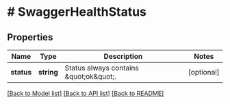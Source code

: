 # # SwaggerHealthStatus

## Properties

Name | Type | Description | Notes
------------ | ------------- | ------------- | -------------
**status** | **string** | Status always contains \&quot;ok\&quot;. | [optional] 

[[Back to Model list]](../../README.md#documentation-for-models) [[Back to API list]](../../README.md#documentation-for-api-endpoints) [[Back to README]](../../README.md)


